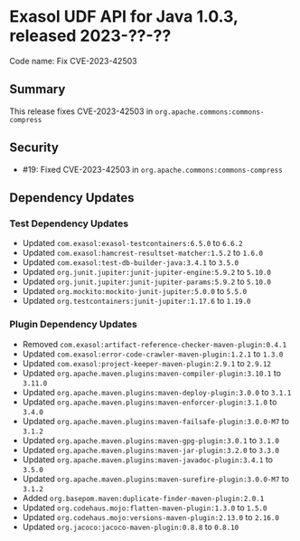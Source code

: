 # Exasol UDF API for Java 1.0.3, released 2023-??-??

Code name: Fix CVE-2023-42503

## Summary

This release fixes CVE-2023-42503 in `org.apache.commons:commons-compress`

## Security

* #19: Fixed CVE-2023-42503 in `org.apache.commons:commons-compress`

## Dependency Updates

### Test Dependency Updates

* Updated `com.exasol:exasol-testcontainers:6.5.0` to `6.6.2`
* Updated `com.exasol:hamcrest-resultset-matcher:1.5.2` to `1.6.0`
* Updated `com.exasol:test-db-builder-java:3.4.1` to `3.5.0`
* Updated `org.junit.jupiter:junit-jupiter-engine:5.9.2` to `5.10.0`
* Updated `org.junit.jupiter:junit-jupiter-params:5.9.2` to `5.10.0`
* Updated `org.mockito:mockito-junit-jupiter:5.0.0` to `5.5.0`
* Updated `org.testcontainers:junit-jupiter:1.17.6` to `1.19.0`

### Plugin Dependency Updates

* Removed `com.exasol:artifact-reference-checker-maven-plugin:0.4.1`
* Updated `com.exasol:error-code-crawler-maven-plugin:1.2.1` to `1.3.0`
* Updated `com.exasol:project-keeper-maven-plugin:2.9.1` to `2.9.12`
* Updated `org.apache.maven.plugins:maven-compiler-plugin:3.10.1` to `3.11.0`
* Updated `org.apache.maven.plugins:maven-deploy-plugin:3.0.0` to `3.1.1`
* Updated `org.apache.maven.plugins:maven-enforcer-plugin:3.1.0` to `3.4.0`
* Updated `org.apache.maven.plugins:maven-failsafe-plugin:3.0.0-M7` to `3.1.2`
* Updated `org.apache.maven.plugins:maven-gpg-plugin:3.0.1` to `3.1.0`
* Updated `org.apache.maven.plugins:maven-jar-plugin:3.2.0` to `3.3.0`
* Updated `org.apache.maven.plugins:maven-javadoc-plugin:3.4.1` to `3.5.0`
* Updated `org.apache.maven.plugins:maven-surefire-plugin:3.0.0-M7` to `3.1.2`
* Added `org.basepom.maven:duplicate-finder-maven-plugin:2.0.1`
* Updated `org.codehaus.mojo:flatten-maven-plugin:1.3.0` to `1.5.0`
* Updated `org.codehaus.mojo:versions-maven-plugin:2.13.0` to `2.16.0`
* Updated `org.jacoco:jacoco-maven-plugin:0.8.8` to `0.8.10`
